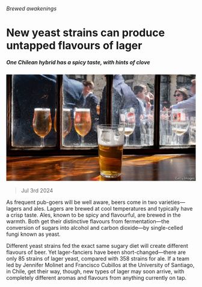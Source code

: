 ###### Brewed awakenings

# New yeast strains can produce untapped flavours of lager 

##### One Chilean hybrid has a spicy taste, with hints of clove 

![image](images/20240706_STP502.jpg) 

> Jul 3rd 2024 

As frequent pub-goers will be well aware, beers come in two varieties—lagers and ales. Lagers are brewed at cool temperatures and typically have a crisp taste. Ales, known to be spicy and flavourful, are brewed in the warmth. Both get their distinctive flavours from fermentation—the conversion of sugars into alcohol and carbon dioxide—by single-celled fungi known as yeast. 

Different yeast strains fed the exact same sugary diet will create different flavours of beer. Yet lager-fanciers have been short-changed—there are only 85 strains of lager yeast, compared with 358 strains for ale. If a team led by Jennifer Molinet and Francisco Cubillos at the University of Santiago, in Chile, get their way, though, new types of lager may soon arrive, with completely different aromas and flavours from anything currently on tap.

